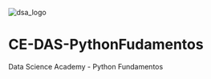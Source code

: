 ![dsa_logo](https://user-images.githubusercontent.com/63327541/88868114-ae49a780-d1e5-11ea-8c75-f6343a436a8c.png)

# CE-DAS-PythonFudamentos
Data Science Academy - Python Fundamentos
